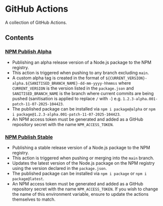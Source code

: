 # GitHub Actions
A collection of GitHub Actions.

## Contents
### [NPM Publish Alpha](https://github.com/rtasalem/github-actions/blob/main/npm-publish-alpha.yaml)
- Publishing an alpha release version of a Node.js package to the NPM registry. 
- This action is triggered when pushing to any branch excluding `main`. 
- A custom alpha tag is created in the format of `${CURRENT_VERSION}-alpha.${SANITISED_BRANCH_NAME}-dd-mm-yyyy-hhmmss` where `CURRENT_VERSION` is the version listed in the `package.json` and `SANITISED_BRANCH_NAME` is the branch where current commits are being pushed (sanitisation is applied to replace `/` with `-`) e.g. `1.2.3-alpha.001-patch-11-07-2025-104423`. 
- The published package can be installed via `npm i package@alpha` or `npm i package@1.2.3-alpha.001-patch-11-07-2025-104423`. 
- An NPM access token must be generated and added as a GitHub repository secret with the name `NPM_ACCESS_TOKEN`.  

### [NPM Publish Stable](https://github.com/rtasalem/github-actions/blob/main/npm-publish-stable.yaml)
- Publishing a stable release version of a Node.js package to the NPM registry.
- This action is triggered when pushing or merging into the `main` branch.
- Updates the latest version of the Node.js package on the NPM registry using the version declared in the `package.json`.
- The published package can be installed via `npm i package` or `npm i package@latest`. 
- An NPM access token must be generated and added as a GitHub repository secret with the name `NPM_ACCESS_TOKEN`. If you wish to change the name of this environment variable, ensure to update the actions themselves to match.